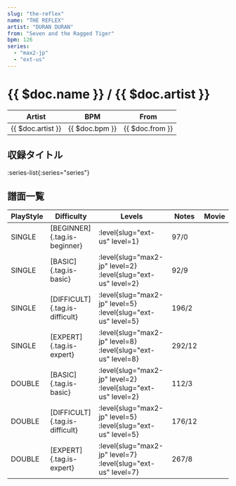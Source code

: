 ```yaml
---
slug: "the-reflex"
name: "THE REFLEX"
artist: "DURAN DURAN"
from: "Seven and the Ragged Tiger"
bpm: 126
series:
  - "max2-jp"
  - "ext-us"
---
```


# {{ $doc.name }} / {{ $doc.artist }}

|Artist|BPM|From|
|------|---|----|
|{{ $doc.artist }}|{{ $doc.bpm }}|{{ $doc.from }}|

## 収録タイトル

:series-list{:series="series"}

## 譜面一覧

|PlayStyle|Difficulty|Levels|Notes|Movie|
|---------|----------|------|-----|-----|
|SINGLE|[BEGINNER]{.tag.is-beginner}|<div class="field is-grouped is-grouped-multiline"> :level{slug="ext-us" level=1}</div>|97/0||
|SINGLE|[BASIC]{.tag.is-basic}|<div class="field is-grouped is-grouped-multiline"> :level{slug="max2-jp" level=2} :level{slug="ext-us" level=2}</div>|92/9||
|SINGLE|[DIFFICULT]{.tag.is-difficult}|<div class="field is-grouped is-grouped-multiline"> :level{slug="max2-jp" level=5} :level{slug="ext-us" level=5}</div>|196/2||
|SINGLE|[EXPERT]{.tag.is-expert}|<div class="field is-grouped is-grouped-multiline"> :level{slug="max2-jp" level=8} :level{slug="ext-us" level=8}</div>|292/12||
|DOUBLE|[BASIC]{.tag.is-basic}|<div class="field is-grouped is-grouped-multiline"> :level{slug="max2-jp" level=2} :level{slug="ext-us" level=2}</div>|112/3||
|DOUBLE|[DIFFICULT]{.tag.is-difficult}|<div class="field is-grouped is-grouped-multiline"> :level{slug="max2-jp" level=5} :level{slug="ext-us" level=5}</div>|176/12||
|DOUBLE|[EXPERT]{.tag.is-expert}|<div class="field is-grouped is-grouped-multiline"> :level{slug="max2-jp" level=7} :level{slug="ext-us" level=7}</div>|267/8||
